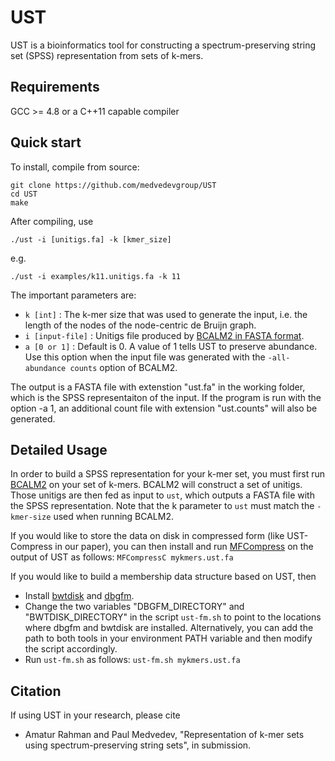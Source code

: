 # UST

UST is a bioinformatics tool for constructing a spectrum-preserving string set (SPSS) representation from sets of k-mers.

## Requirements

GCC >= 4.8 or a C++11 capable compiler


## Quick start

To install, compile from source:

    git clone https://github.com/medvedevgroup/UST
    cd UST
    make

After compiling, use

    ./ust -i [unitigs.fa] -k [kmer_size]

e.g.

    ./ust -i examples/k11.unitigs.fa -k 11

The important parameters are:

*  `k [int]` : The k-mer size that was used to generate the input, i.e. the length of the nodes of the node-centric de Bruijn graph.
*  `i [input-file]` : Unitigs file produced by [BCALM2 in FASTA format](https://github.com/GATB/bcalm#output).
*  `a [0 or 1]` : Default is 0. A value of 1 tells UST to preserve abundance. Use this option when the input file was generated with the  `-all-abundance counts` option of BCALM2.

The output is a FASTA file with extenstion "ust.fa" in the working folder, which is the SPSS representaiton of the input. If the program is run with the option -a 1, an additional count file with extension "ust.counts" will also be generated.


## Detailed Usage

In order to build a SPSS representation for your k-mer set, you must first run [BCALM2](https://github.com/GATB/bcalm) on your set of k-mers. BCALM2 will construct a set of unitigs. Those unitigs are then fed as input to `ust`, which outputs a FASTA file with the SPSS representation. Note that the k parameter to `ust` must match the `-kmer-size` used when running BCALM2.

If you would like to store the data on disk in compressed form (like UST-Compress in our paper), you can then install and run [MFCompress](http://bioinformatics.ua.pt/software/mfcompress/) on the output of UST as follows: `MFCompressC mykmers.ust.fa`

If you would like to build a membership data structure based on UST, then
- Install [bwtdisk](http://people.unipmn.it/manzini/bwtdisk/) and [dbgfm](https://github.com/jts/dbgfm).
- Change the two variables "DBGFM_DIRECTORY" and "BWTDISK_DIRECTORY" in the script `ust-fm.sh` to point to the locations where dbgfm and bwtdisk are installed. Alternatively, you can add the path to both tools in your environment PATH variable and then modify the script accordingly.
- Run `ust-fm.sh` as follows: `ust-fm.sh mykmers.ust.fa`

## Citation

If using UST in your research, please cite
* Amatur Rahman and Paul Medvedev, "Representation of k-mer sets using spectrum-preserving string sets", in submission.
